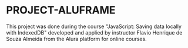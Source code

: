 # PROJECT-ALUFRAME

This project was done during the course "JavaScript: Saving data locally with IndexedDB" developed and applied by instructor Flavio Henrique de Souza Almeida from the Alura platform for online courses.
